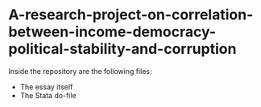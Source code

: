 # A-research-project-on-correlation-between-income-democracy-political-stability-and-corruption

Inside the repository are the following files:
- The essay itself
- The Stata do-file
